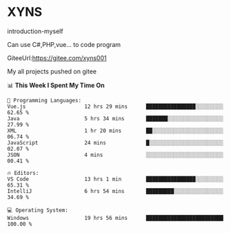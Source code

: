 # XYNS
introduction-myself

Can use C#,PHP,vue... to code program

GiteeUrl:https://gitee.com/xyns001

My all projects pushed on gitee

<!--START_SECTION:waka-->
📊 **This Week I Spent My Time On** 

```text
💬 Programming Languages: 
Vue.js                   12 hrs 29 mins      ████████████████░░░░░░░░░   62.65 % 
Java                     5 hrs 34 mins       ███████░░░░░░░░░░░░░░░░░░   27.99 % 
XML                      1 hr 20 mins        ██░░░░░░░░░░░░░░░░░░░░░░░   06.74 % 
JavaScript               24 mins             █░░░░░░░░░░░░░░░░░░░░░░░░   02.07 % 
JSON                     4 mins              ░░░░░░░░░░░░░░░░░░░░░░░░░   00.41 % 

🔥 Editors: 
VS Code                  13 hrs 1 min        ████████████████░░░░░░░░░   65.31 % 
IntelliJ                 6 hrs 54 mins       █████████░░░░░░░░░░░░░░░░   34.69 % 

💻 Operating System: 
Windows                  19 hrs 56 mins      █████████████████████████   100.00 % 
```


<!--END_SECTION:waka-->

